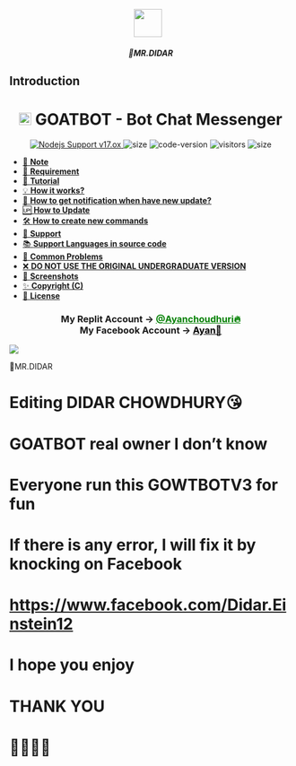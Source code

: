 <p align="center"><a href="https://www.facebook.com/Didar.Einstein12" target="_blank" rel="noopener noreferrer">
  <img src="https://i.imgur.com/3u5VOaH.jpeg" width="50" style="margin-right: 10px;"></a>
</p>
<h5 align="center">
🔹MR.DIDAR
</h5>

## Introduction
<h1 align="center"><img src="./dashboard/images/logo-non-bg.png" width="22px"> GOATBOT - Bot Chat Messenger</h1>

<p align="center">
	<a href="https://nodejs.org/dist/v11.30.0">
		<img src="https://img.shields.io/badge/Nodejs%20Support-17.ox-brightgreen.svg?style=flat-square" alt="Nodejs Support v17.ox">
	</a>
  <img alt="size" src="https://img.shields.io/github/repo-size/ayankhan/AYAN-BOT.svg?style=flat-square&label=size">
  <img alt="code-version" src="https://img.shields.io/badge/dynamic/json?color=brightgreen&label=code%20version&prefix=v&query=%24.version&url=https://github.com/ntkhang03/Goat-Bot-V2/raw/main/package.json&style=flat-square">
  <img alt="visitors" src="https://visitor-badge.laobi.icu/badge?style=flat-square&page_id=ntkhang3.Goat-Bot-V2">
  <img alt="size" src="https://img.shields.io/badge/license-ATF-green?style=flat-square&color=brightgreen">
</p>

- [📝 **Note**](#-note)
- [🚧 **Requirement**](#-requirement)
- [📝 **Tutorial**](#-tutorial)
- [💡 **How it works?**](#-how-it-works)
- [🔔 **How to get notification when have new update?**](#-how-to-get-notification-when-have-new-update)
- [🆙 **How to Update**](#-how-to-update)
- [🛠️ **How to create new commands**](#️-how-to-create-new-commands)
- [💭 **Support**](#-support)
- [📚 **Support Languages in source code**](#-support-languages-in-source-code)
- [📌 **Common Problems**](#-common-problems)
- [❌ **DO NOT USE THE ORIGINAL UNDERGRADUATE VERSION**](#-do-not-use-the-original-undergraduate-version)
- [📸 **Screenshots**](#-screenshots)
- [✨ **Copyright (C)**](#-copyright-c)
- [📜 **License**](#-license)

<div align="center">
			<h3>My Replit Account ->
			<a href="https://replit.com/@CliffvincentTor" style="color: green;">@Ayanchoudhuri🔥</a>
				<br>
	My Facebook Account ->
	<a href="https://www.facebook.com/Didar.Einstein12" style="color: black;">Ayan🚀</a></h3></div>

<img align="center" src="https://i.imgur.com/3u5VOaH.jpeg"/>


🔹MR.DIDAR


# Editing DIDAR CHOWDHURY😘

# GOATBOT real owner I don’t know

# Everyone run this GOWTBOTV3 for fun

# If there is any error, I will fix it by knocking on Facebook

# https://www.facebook.com/Didar.Einstein12

# I hope you enjoy

# THANK YOU

# 🚬🚬🚬🚬
